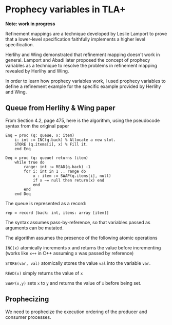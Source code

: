 # Prophecy variables in TLA+

**Note: work in progress**

Refinement mappings are a technique developed by Leslie Lamport to prove that a
lower-level specification faithfully implements a higher level specification.

Herlihy and Wing demonstrated that refinement mapping doesn't work in general.
Lamport and Abadi later proposed the concept of prophecy variables as a
technique to resolve the problems in refinement mapping revealed by Herlihy and Wing.

In order to learn how prophecy variables work, I used prophecy variables to
define a refinement example for the specific example provided by Herlihy and Wing.

## Queue from Herlihy & Wing paper

From Section 4.2, page 475, here is the algorithm, using the pseudocode syntax
from the original paper

```
Enq = proc (q: queue, x: item)
    i: int := INC(q.back) % Allocate a new slot.
    STORE (q.items[i], x) % Fill it.
    end Enq

Deq = proc (q: queue) returns (item)
    while true do
        range: int := READ(q.back) -1
        for i: int in 1 .. range do
            x : item := SWAP(q.items[i], null)
            if x ~= null then return(x) end
            end
        end
    end Deq
```

The queue is represented as a record:

```
rep = record [back: int, items: array [item]] 
```

The syntax assumes pass-by-reference, so that variables passed as arguments
can be mutated.

The algorithm assumes the presence of the following atomic operations

`INC(x)` atomically increments x and returns the value before incrementing
(works like `x++` in C++ assuming x was passed by reference)

`STORE(var, val)` atomically stores the value `val` into the variable `var`.

`READ(x)` simply returns the value of `x`

`SWAP(x,y)` sets `x` to `y` and returns the value of `x` before being set.

## Prophecizing

We need to prophecize the execution ordering of the producer and consumer
processes.



